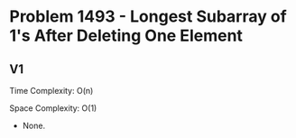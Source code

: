 # Problem 1493 - Longest Subarray of 1's After Deleting One Element

## V1

Time Complexity: O(n)

Space Complexity: O(1)

- None.
